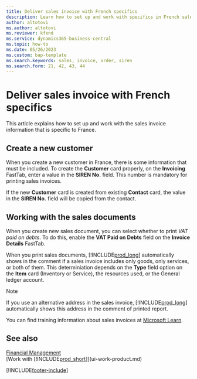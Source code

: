 ```yaml
---
title: Deliver sales invoice with French specifics
description: Learn how to set up and work with specifics in French sales invoices.
author: altotovi
ms.author: altotovi
ms.reviewer: kfend
ms.service: dynamics365-business-central
ms.topic: how-to
ms.date: 05/26/2023
ms.custom: bap-template
ms.search.keywords: sales, invoice, order, siren 
ms.search.form: 21, 42, 43, 44
---
```


# Deliver sales invoice with French specifics
This article explains how to set up and work with the sales invoice information that is specific to France.

## Create a new customer  

When you create a new customer in France, there is some information that must be included. To create the **Customer** card properly, on the **Invoicing** FastTab, enter a value in the **SIREN No.** field. This number is mandatory for printing sales invoices.  

If the new **Customer** card is created from existing **Contact** card, the value in the **SIREN No.** field will be copied from the contact.

## Working with the sales documents 

When you create new sales document, you can select whether to print *VAT paid on debts*. To do this, enable the **VAT Paid on Debts** field on the **Invoice Details** FastTab. 

When you print sales documents, [!INCLUDE[prod_long](includes/prod_long.md)] automatically shows in the comment if a sales invoice includes only goods, only services, or both of them. This determiniation depends on the **Type** field option on the **Item** card (Inventory or Service), the resources used, or the General ledger account.  

> [!NOTE]
> If you use an alternative address in the sales invoice, [!INCLUDE[prod_long](includes/prod_long.md)] automatically shows this address in the comment of printed report.  

You can find training information about sales invoices at [Microsoft Learn](/learn/modules/process-intrastat-dynamics-365-business-central/index).

## See also

[Financial Management](finance.md)  
[Work with [!INCLUDE[prod_short](includes/prod_short.md)]](ui-work-product.md)  

[!INCLUDE[footer-include](includes/footer-banner.md)]
